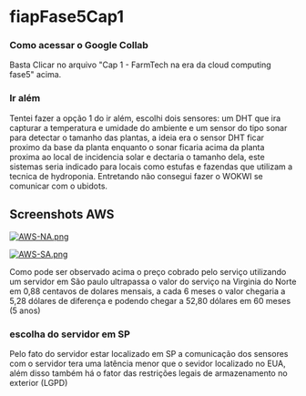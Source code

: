 # fiapFase5Cap1

### Como acessar o Google Collab
Basta Clicar no arquivo "Cap 1 - FarmTech na era da cloud computing fase5" acima.

### Ir além
Tentei fazer a opção 1 do ir além, escolhi dois sensores: um DHT que ira capturar a temperatura e umidade do ambiente e um sensor do tipo sonar para detectar o tamanho das plantas, a ideia era o sensor DHT ficar proximo da base da planta enquanto o sonar ficaria acima da planta proxima ao local de incidencia solar e dectaria o tamanho dela, este sistemas seria indicado para locais como estufas e fazendas que utilizam a tecnica de hydroponia. Entretando não consegui fazer o WOKWI se comunicar com o ubidots.


## Screenshots AWS 

[![AWS-NA.png](https://i.postimg.cc/prhdjcQ2/AWS-NA.png)](https://postimg.cc/0KvxRfH3)

[![AWS-SA.png](https://i.postimg.cc/W4yz4Pr9/AWS-SA.png)](https://postimg.cc/Ny1BNSdT)

Como pode ser observado acima o preço cobrado pelo serviço utilizando um servidor em São paulo ultrapassa o valor do serviço na Virginia do Norte em 0,88 centavos de dolares mensais, a cada 6 meses o valor chegaria a 5,28 dólares de diferença e podendo chegar a 52,80 dólares em 60 meses (5 anos)

### escolha do servidor em SP 

Pelo fato do servidor estar localizado em SP a comunicação dos sensores com o servidor tera uma latência menor que o sevidor localizado no EUA, além disso também há o fator das restrições legais de armazenamento no exterior (LGPD)
